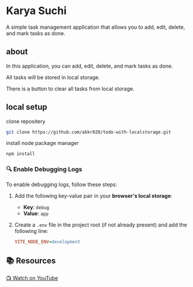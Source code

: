 # Karya Suchi

A simple task management application that allows you to add, edit, delete, and mark tasks as done.

## about

In this application, you can add, edit, delete, and mark tasks as done.

All tasks will be stored in local storage.

There is a button to clear all tasks from local storage.

## local setup

clone repositery

```bash
git clone https://github.com/abkr020/todo-with-localstorage.git
```

install node package manager

```bash
npm install
```

### 🔍 Enable Debugging Logs  

To enable debugging logs, follow these steps:  

1. Add the following key-value pair in your **browser's local storage**:  

   - **Key**: `debug`  
   - **Value**: `app`  

2. Create a `.env` file in the project root (if not already present) and add the following line:  

   ```ini
   VITE_NODE_ENV=development


## 📚 Resources  

[📺 Watch on YouTube](https://www.youtube.com/watch?v=FJDVKeh7RJI)
